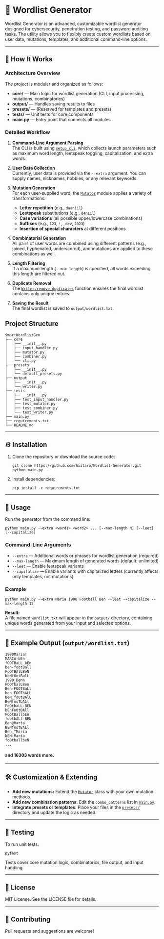 # 🚀 Wordlist Generator

Wordlist Generator is an advanced, customizable wordlist generator designed for cybersecurity, penetration testing, and password auditing tasks. The utility allows you to flexibly create custom wordlists based on user data, mutations, templates, and additional command-line options.

---

## 🧠 How It Works

### Architecture Overview

The project is modular and organized as follows:

- **core/** — Main logic for wordlist generation (CLI, input processing, mutations, combinatorics)
- **output/** — Handles saving results to files
- **presets/** — (Reserved for templates and presets)
- **tests/** — Unit tests for core components
- **main.py** — Entry point that connects all modules

### Detailed Workflow

1. **Command-Line Argument Parsing**  
   The CLI is built using [`setup_cli`](core/cli.py), which collects launch parameters such as maximum word length, leetspeak toggling, capitalization, and extra words.

2. **User Data Collection**  
   Currently, user data is provided via the `--extra` argument. You can supply names, nicknames, hobbies, or any relevant keywords.

3. **Mutation Generation**  
   For each user-supplied word, the [`Mutator`](core/mutator.py) module applies a variety of transformations:
   - **Letter repetition** (e.g., `daaniil`)
   - **Leetspeak** substitutions (e.g., `d4n11l`)
   - **Case variations** (all possible upper/lowercase combinations)
   - **Suffixes** (e.g., `123`, `!`, `_dev`, `2023`)
   - **Insertion of special characters** at different positions

4. **Combinatorial Generation**  
   All pairs of user words are combined using different patterns (e.g., joined, hyphenated, underscored), and mutations are applied to these combinations as well.

5. **Length Filtering**  
   If a maximum length (`--max-length`) is specified, all words exceeding this length are filtered out.

6. **Duplicate Removal**  
   The [`Writer.remove_duplicates`](output/writer.py) function ensures the final wordlist contains only unique entries.

7. **Saving the Result**  
   The final wordlist is saved to `output/wordlist.txt`.

## Project Structure

```
SmartWordlistGen
├── core
│   ├── __init__.py
│   ├── input_handler.py
│   ├── mutator.py
│   ├── combiner.py
│   └── cli.py
├── presets
│   ├── __init__.py
│   └── default_presets.py
├── output
│   ├── __init__.py
│   └── writer.py
├── tests
│   ├── __init__.py
│   ├── test_input_handler.py
│   ├── test_mutator.py
│   ├── test_combiner.py
│   └── test_writer.py
├── main.py
├── requirements.txt
└── README.md
```

---

## ⚙️ Installation

1. Clone the repository or download the source code:
   ```shell
   git clone https://github.com/hiitaro/Wordlist-Generator.git
   python main.py
   ```
3. Install dependencies:
   ```shell
   pip install -r requirements.txt
   ```

---

## 🏃 Usage

Run the generator from the command line:

```shell
python main.py --extra <word1> <word2> ... [--max-length N] [--leet] [--capitalize]
```

### Command-Line Arguments

- `--extra` — Additional words or phrases for wordlist generation (required)
- `--max-length` — Maximum length of generated words (default: unlimited)
- `--leet` — Enable leetspeak variants
- `--capitalize` — Enable variants with capitalized letters (currently affects only templates, not mutations)

### Example

```shell
python main.py --extra Maria 1990 Football Ben --leet --capitalize --max-length 12
```

**Result:**  
A file named `wordlist.txt` will appear in the `output/` directory, containing unique words generated from your input and selected options.

---

## 📄 Example Output (`output/wordlist.txt`)

```
1990Maria!
MARIA-bEn
fOOTBaLL_bEn
ben-footBall
FoOTBAlLBeN
beNfOotBalL
1990_Ben%
FOOTbalLBen
Ben-FOOTBaLl
ben_FOOTbALL
BeN_foOtBAlL
BeNfooTbALl
FoOtbaLL-BEN
bEnFoOtBAll
FOotBallbEn
footbALl-BEN
Ben@Maria
BENfootBALl
Ben_^Maria
bEN-Maria
foOtballbeN
...
```
#### and 16303 words more.
---

## 🛠️ Customization & Extending

- **Add new mutations:** Extend the [`Mutator`](core/mutator.py) class with your own mutation methods.
- **Add new combination patterns:** Edit the `combo_patterns` list in [`main.py`](main.py).
- **Integrate presets or templates:** Place your files in the [`presets/`](presets/) directory and update the logic as needed.

---

## 🧪 Testing

To run unit tests:

```
pytest
```

Tests cover core mutation logic, combinatorics, file output, and input handling.

---

## 📜 License

MIT License. See the LICENSE file for details.

---

## 🤝 Contributing

Pull requests and suggestions are welcome!
